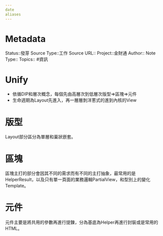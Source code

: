 ```yaml
---
date
aliases
---
```

# Metadata
Status::發芽
Source Type::工作
Source URL::
Project::金財通
Author::
Note Type::
Topics::
#資訊 

# Unify
- 依循DIP和層次概念，每個先由高層次到低層次版型=>區塊=>元件
- 生命週期為Layout先進入，再一層層剝洋蔥式的進到內核的View

# 版型
Layout部分區分為單層和巢狀嵌套。
# 區塊
區塊主打的部分會因其不同的需求而有不同的主打抽象，最常用的是HelperResult，以及只有單一頁面的業務邏輯PartialView，和型別上的變化Template。
# 元件
元件主要是將共用的參數再進行提鍊，分為基底為Helper再進行封裝或是常用的HTML。
